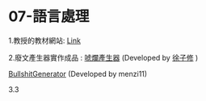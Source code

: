 # 07-語言處理

1.教授的教材網站:
<a href="https://misavo.com/blog/%E9%99%B3%E9%8D%BE%E8%AA%A0/%E6%9B%B8%E7%B1%8D/%E4%BA%BA%E5%B7%A5%E6%99%BA%E6%85%A7/07-%E8%AA%9E%E8%A8%80%E8%99%95%E7%90%86">Link</a>

2.廢文產生器實作成品 :  <a href="https://howtobullshit.me/">唬爛產生器</a> (Developed by <a href="https://www.facebook.com/profile.php?id=100000395222019">徐子修</a>
)

<a href="https://github.com/menzi11/BullshitGenerator/blob/master/">BullshitGenerator</a> (Developed by menzi11)


3.3
